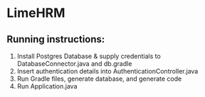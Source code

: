 # LimeHRM

## Running instructions:
1. Install Postgres Database & supply credentials to DatabaseConnector.java and db.gradle
2. Insert authentication details into AuthenticationController.java
2. Run Gradle files, generate database, and generate code
3. Run Application.java
